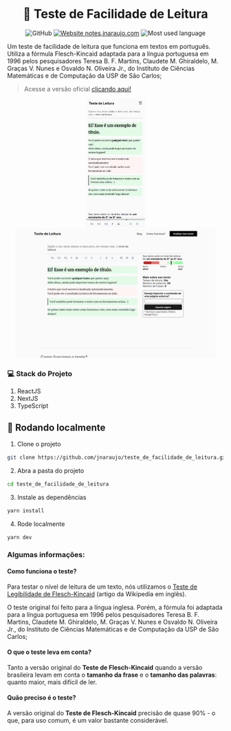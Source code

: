 <div align="center" >
  <h1>📖 Teste de Facilidade de Leitura</h1>
</div>

<div align="center">
  
  ![GitHub](https://img.shields.io/github/license/jnaraujo/teste_de_facilidade_de_leitura)
  [![Website notes.jnaraujo.com](https://img.shields.io/website-up-down-green-red/http/leitura.jnaraujo.com.svg)](https://leitura.jnaraujo.com/)
  ![Most used language](https://img.shields.io/github/languages/top/jnaraujo/teste_de_facilidade_de_leitura?style=flat-square)
  
</div>

Um teste de facilidade de leitura que funciona em textos em português. Utiliza a fórmula Flesch-Kincaid adaptada para a língua portuguesa em 1996 pelos pesquisadores Teresa B. F. Martins, Claudete M. Ghiraldelo, M. Graças V. Nunes e Osvaldo N. Oliveira Jr., do Instituto de Ciências Matemáticas e de Computação da USP de São Carlos;

> Acesse a versão oficial [clicando aqui!](https://leitura.jnaraujo.com)

<div align="center" >
  <img src="/public/ui/home_mobile.png" height="300" width="auto">
  <img src="/public/ui/home_pc.png" height="300" width="auto">
</div>

### 💻 Stack do Projeto

1.  ReactJS
2.  NextJS
3.  TypeScript

## 🚀 Rodando localmente

1. Clone o projeto

```sh
git clone https://github.com/jnaraujo/teste_de_facilidade_de_leitura.git
```

2. Abra a pasta do projeto

```sh
cd teste_de_facilidade_de_leitura
```

3. Instale as dependências

```sh
yarn install
```

4. Rode localmente

```sh
yarn dev
```

### Algumas informações:

#### Como funciona o teste?

Para testar o nível de leitura de um texto, nós utilizamos o [Teste de Legibilidade de Flesch-Kincaid](https://en.wikipedia.org/wiki/Flesch%E2%80%93Kincaid_readability_tests) (artigo da Wikipedia em inglês).

O teste original foi feito para a língua inglesa. Porém, a fórmula foi adaptada para a língua portuguesa em 1996 pelos pesquisadores Teresa B. F. Martins, Claudete M. Ghiraldelo, M. Graças V. Nunes e Osvaldo N. Oliveira Jr., do Instituto de Ciências Matemáticas e de Computação da USP de São Carlos;

#### O que o teste leva em conta?

Tanto a versão original do **Teste de Flesch-Kincaid** quando a versão brasileira levam em conta o **tamanho da frase** e o **tamanho das palavras**: quanto maior, mais difícil de ler.

#### Quão preciso é o teste?

A versão original do **Teste de Flesch-Kincaid** precisão de quase 90% - o que, para uso comum, é um valor bastante considerável.
